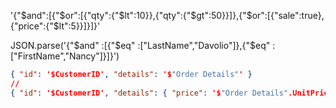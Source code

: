 
'{"$and":[{"$or":[{"qty":{"$lt":10}},{"qty":{"$gt":50}}]},{"$or":[{"sale":true},{"price":{"$lt":5}}]}]}'

JSON.parse('{"$and" :[{"$eq" :["LastName","Davolio"]},{"$eq" :["FirstName","Nancy"]}]}')

```json
{ "id": '$CustomerID', "details": '$"Order Details"' }
// 
{ "id": '$CustomerID', "details": { "price": '$"Order Details".UnitPrice'} }
```
